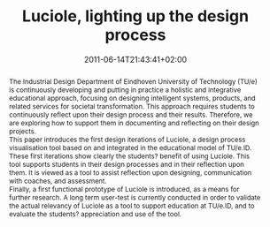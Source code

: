 ---
members: ["PLevy"]
slug: luciole-lighting-up-the-design-process
title: "Luciole, lighting up the design process"
layout: publi
searchFilter: Publication
searchWeight: 8
publitype: inproceedings
subsection: conference
perceiving-the-invisible: true
institution:
    heig: 1
    logo: TUe
    short: 'TU/e'
    name: "Eindhoven University of Technology"
    web: "https://www.tue.nl/en/"
    colo: "#c72125"
chaire: false
date: 2011-06-14T21:43:41+02:00
citation:
    authors:
        1: ["Levy", "Pierre", "P."]
        2: ["Wijnen", "Josje", "J."]
        3: ["Hummels", "Caroline", "C.C.M."]
        4: ["Vinke", "A.", "A.A."]
    year: 2011
    title: "Luciole, lighting up the design process"
    proceedings: "the Proceedings of 9th ACM SIGCHI Italian Chapter International Conference on Computer-Human Interaction Facing Complexity - CHItaly"
    editors:
        1: ["Marti", "Patricia", "P."]
        2: ["Soro", "A.", "A."]
        3: ["Gamberini", "L.", "L."]
        4: ["Bagnara", "S.", "S."]
    firstpage: "103"
    lastpage: "107"
    publisher: ["ACM", "Alghero, Italy"]
    doi: "10.1145/2037296.2037323"
reference: "Lévy, P., Wijnen, J., Hummels, C.C.M., & Vinke, A.A. (2011). Luciole, lighting up the design process. In P., Marti, A., Soro, L., Gamberini, & S., Bagnara (Eds.), the Proceedings of 9th ACM SIGCHI Italian Chapter International Conference on Computer-Human Interaction Facing Complexity - CHItaly (pp 103). Alghero, Italy: ACM. http://dx.doi.org/10.1145/2037296.2037323"
abstract: "The Industrial Design Department of Eindhoven University of Technology (TU/e) is continuously developing and putting in practice a holistic and integrative educational approach, focusing on designing intelligent systems, products, and related services for societal transformation. This approach requires students to continuously reflect upon their design process and their results. Therefore, we are exploring how to support them in documenting and reflecting on their design projects.<br/>
This paper introduces the first design iterations of Luciole, a design process visualisation tool based on and integrated in the educational model of TU/e.ID. These first iterations show clearly the students? benefit of using Luciole. This tool supports students in their design processes and in their reflection upon them. It is viewed as a tool to assist reflection upon designing, communication with coaches, and assessment.<br/>
Finally, a first functional prototype of Luciole is introduced, as a means for further research. A long term user-test is currently conducted in order to validate the actual relevancy of Luciole as a tool to support education at TU/e.ID, and to evaluate the students? appreciation and use of the tool."
link:
    1: ["paper", "paper", "https://1drv.ms/b/s!AnQx_v88q65Qv4Rueyse4XRbopVMvQ?e=7J5q1M"]
    5: ["dissertation", "dissertation", "https://dl.acm.org/doi/10.1145/2037296.2037323"]
---